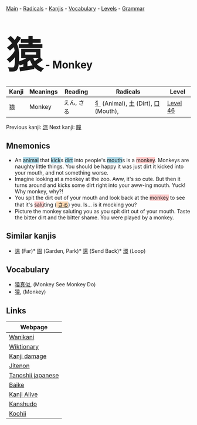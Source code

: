 <style> bigfont {font-size: 100px}</style>
[Main](../README.md) -
[Radicals](../radicals.md) -
[Kanjis](../kanjis.md) -
[Vocabulary](../vocabulary.md) -
[Levels](../levels.md) -
[Grammar](../grammar.md)
# <bigfont> 猿</bigfont> - Monkey 

| Kanji | Meanings | Reading | Radicals | Level |
| --- | --- | --- | --- | --- |
| 猿 | Monkey | えん, さる | [犭](../radicals/犭.md) (Animal), [土](../radicals/土.md) (Dirt), [口](../radicals/口.md) (Mouth),  | [Level 46](../levels/wk_level46.md) |

Previous kanji: [涼](涼.md) Next kanji: [瞳](瞳.md) 

## Mnemonics
 * An <span style="background-color:#ADD8E6"> animal</span> that <span style="background-color:#ADD8E6"> kick</span>s <span style="background-color:#ADD8E6"> dirt</span> into people's <span style="background-color:#ADD8E6"> mouth</span>s is a <span style="background-color:#ffcccb"> monkey</span>. Monkeys are naughty little things. You should be happy it was just dirt it kicked into your mouth, and not something worse.
* Imagine looking at a monkey at the zoo. Aww, it's so cute. But then it turns around and kicks some dirt right into your aww-ing mouth. Yuck! Why monkey, why?!
* You spit the dirt out of your mouth and look back at the <span style="background-color:#ffcccb"> monkey</span> to see that it's <span style="background-color:#ffcccb"> salu</span>ting (<span style="background-color:#fed8b1"> [さる](https://jisho.org/search/さる)</span>) you. Is... is it mocking you?
* Picture the monkey saluting you as you spit dirt out of your mouth. Taste the bitter dirt and the bitter shame. You were played by a monkey.


## Similar kanjis
 * [遠](遠.md) (Far)* [園](園.md) (Garden, Park)* [還](還.md) (Send Back)* [環](環.md) (Loop)


## Vocabulary
 * [猿真似](../vocabulary/猿.md), (Monkey See Monkey Do)
* [猿](../vocabulary/猿.md), (Monkey)



## Links 

| Webpage |
| --- |
| [Wanikani          ](https://www.wanikani.com/kanji/猿) |
| [Wiktionary        ](https://en.wiktionary.org/wiki/猿) |
| [Kanji damage      ](http://www.kanjidamage.com/kanji/search?utf8=✓&q=猿) |
| [Jitenon           ](https://jitenon.com/kanji/猿) |
| [Tanoshii japanese ](https://www.tanoshiijapanese.com/dictionary/kanji.cfm?k=猿) |
| [Baike             ](https://baike.baidu.com/item/猿) |
| [Kanji Alive       ](https://app.kanjialive.com/猿) |
| [Kanshudo          ](https://www.kanshudo.com/searchmn?q=猿) |
| [Koohii            ](https://kanji.koohii.com/study/kanji/猿) |
